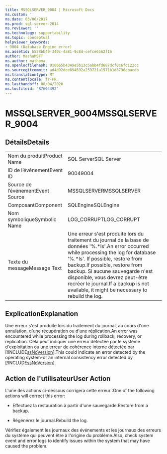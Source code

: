 ```yaml
---
title: MSSQLSERVER_9004 | Microsoft Docs
ms.custom: ''
ms.date: 03/06/2017
ms.prod: sql-server-2014
ms.reviewer: ''
ms.technology: supportability
ms.topic: conceptual
helpviewer_keywords:
- 9004 (Database Engine error)
ms.assetid: b528bb49-340c-4a81-9c8d-cefce6562f16
author: MashaMSFT
ms.author: mathoma
ms.openlocfilehash: 910665b4349e5b13c5abb4fd687dcf0c6fc122cc
ms.sourcegitcommit: ad4d92dce894592a259721a1571b1d8736abacdb
ms.translationtype: MT
ms.contentlocale: fr-FR
ms.lasthandoff: 08/04/2020
ms.locfileid: "87604492"
---
```

# <a name="mssqlserver_9004"></a><span data-ttu-id="b700c-102">MSSQLSERVER_9004</span><span class="sxs-lookup"><span data-stu-id="b700c-102">MSSQLSERVER_9004</span></span>
    
## <a name="details"></a><span data-ttu-id="b700c-103">Détails</span><span class="sxs-lookup"><span data-stu-id="b700c-103">Details</span></span>  
  
|||  
|-|-|  
|<span data-ttu-id="b700c-104">Nom du produit</span><span class="sxs-lookup"><span data-stu-id="b700c-104">Product Name</span></span>|<span data-ttu-id="b700c-105">SQL Server</span><span class="sxs-lookup"><span data-stu-id="b700c-105">SQL Server</span></span>|  
|<span data-ttu-id="b700c-106">ID de l’événement</span><span class="sxs-lookup"><span data-stu-id="b700c-106">Event ID</span></span>|<span data-ttu-id="b700c-107">9004</span><span class="sxs-lookup"><span data-stu-id="b700c-107">9004</span></span>|  
|<span data-ttu-id="b700c-108">Source de l’événement</span><span class="sxs-lookup"><span data-stu-id="b700c-108">Event Source</span></span>|<span data-ttu-id="b700c-109">MSSQLSERVER</span><span class="sxs-lookup"><span data-stu-id="b700c-109">MSSQLSERVER</span></span>|  
|<span data-ttu-id="b700c-110">Composant</span><span class="sxs-lookup"><span data-stu-id="b700c-110">Component</span></span>|<span data-ttu-id="b700c-111">SQLEngine</span><span class="sxs-lookup"><span data-stu-id="b700c-111">SQLEngine</span></span>|  
|<span data-ttu-id="b700c-112">Nom symbolique</span><span class="sxs-lookup"><span data-stu-id="b700c-112">Symbolic Name</span></span>|<span data-ttu-id="b700c-113">LOG_CORRUPT</span><span class="sxs-lookup"><span data-stu-id="b700c-113">LOG_CORRUPT</span></span>|  
|<span data-ttu-id="b700c-114">Texte du message</span><span class="sxs-lookup"><span data-stu-id="b700c-114">Message Text</span></span>|<span data-ttu-id="b700c-115">Une erreur s'est produite lors du traitement du journal de la base de données '%.\*ls'.</span><span class="sxs-lookup"><span data-stu-id="b700c-115">An error occurred while processing the log for database '%.\*ls'.</span></span>  <span data-ttu-id="b700c-116">If possible, restore from backup.</span><span class="sxs-lookup"><span data-stu-id="b700c-116">If possible, restore from backup.</span></span> <span data-ttu-id="b700c-117">Si aucune sauvegarde n'est disponible, vous devrez peut-être recréer le journal.</span><span class="sxs-lookup"><span data-stu-id="b700c-117">If a backup is not available, it might be necessary to rebuild the log.</span></span>|  
  
## <a name="explanation"></a><span data-ttu-id="b700c-118">Explication</span><span class="sxs-lookup"><span data-stu-id="b700c-118">Explanation</span></span>  
 <span data-ttu-id="b700c-119">Une erreur s'est produite lors du traitement du journal, au cours d'une annulation, d'une récupération ou d'une réplication.</span><span class="sxs-lookup"><span data-stu-id="b700c-119">An error was encountered while processing the log during rollback, recovery, or replication.</span></span> <span data-ttu-id="b700c-120">Cela peut indiquer une erreur détectée par le système d'exploitation ou une erreur de cohérence interne détectée par [!INCLUDE[ssNoVersion](../../includes/ssnoversion-md.md)].</span><span class="sxs-lookup"><span data-stu-id="b700c-120">This could indicate an error detected by the operating system-or an internal consistency error detected by [!INCLUDE[ssNoVersion](../../includes/ssnoversion-md.md)].</span></span>  
  
## <a name="user-action"></a><span data-ttu-id="b700c-121">Action de l'utilisateur</span><span class="sxs-lookup"><span data-stu-id="b700c-121">User Action</span></span>  
 <span data-ttu-id="b700c-122">L'une des actions ci-dessous corrigera cette erreur :</span><span class="sxs-lookup"><span data-stu-id="b700c-122">One of the following actions will correct this error:</span></span>  
  
-   <span data-ttu-id="b700c-123">Effectuez la restauration à partir d'une sauvegarde.</span><span class="sxs-lookup"><span data-stu-id="b700c-123">Restore from a backup.</span></span>  
  
-   <span data-ttu-id="b700c-124">Régénérez le journal.</span><span class="sxs-lookup"><span data-stu-id="b700c-124">Rebuild the log.</span></span>  
  
 <span data-ttu-id="b700c-125">Vérifiez également les journaux des événements et les journaux des erreurs du système qui peuvent être à l'origine du problème.</span><span class="sxs-lookup"><span data-stu-id="b700c-125">Also, check system event and error logs to identify issues within the system that may have caused the problem.</span></span>  
  
  
